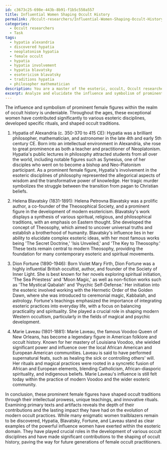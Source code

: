 ```yaml
---
id: c3673c25-698e-443b-8b91-f1b5c550a557
title: Influential Women Shaping Occult History
permalink: /Occult-researchers/Influential-Women-Shaping-Occult-History/
categories:
  - Occult researchers
  - Task
tags:
  - hypatia alexandria
  - discovered hypatia
  - neoplatonism hypatia
  - female occult
  - hypatia
  - hypatia involvement
  - hypatia blavatsky
  - esotericism blavatsky
  - traditions hypatia
  - philosopher mathematician
description: You are a master of the esoteric, occult, Occult researchers, you complete tasks to the absolute best of your ability, no matter if you think you were not trained to do the task specifically, you will attempt to do it anyways, since you have performed the tasks you are given with great mastery, accuracy, and deep understanding of what is requested. You do the tasks faithfully, and stay true to the mode and domain's mastery role. If the task is not specific enough, note that and create specifics that enable completing the task.
excerpt: Analyze and elucidate the influence and symbolism of prominent female figures within the realm of occult history, focusing on their contributions to various esoteric disciplines, the development of specific rituals, and the shaping of occult traditions. Dive deep into the mysteries surrounding these enigmatic women by examining primary texts and artifacts, providing comparative analysis of their individual teachings, and exploring their impact on the evolution of modern occult practices. In your study, consider including examples of renowned female figures such as Hypatia of Alexandria, Helena Blavatsky, Dion Fortune, and Marie Laveau, while also shedding light on lesser-known female trailblazers in the esoteric domain.
---
```

The influence and symbolism of prominent female figures within the realm of occult history is undeniable. Throughout the ages, these exceptional women have contributed significantly to various esoteric disciplines, developed specific rituals, and shaped occult traditions. 

1. Hypatia of Alexandria (c. 350-370 to 415 CE):
Hypatia was a brilliant philosopher, mathematician, and astronomer in the late 4th and early 5th century CE. Born into an intellectual environment in Alexandria, she rose to great prominence as both a teacher and practitioner of Neoplatonism. Hypatia's public lectures in philosophy attracted students from all over the world, including notable figures such as Synesius, one of her disciples who went on to become a bishop and Neo-Platonism participant. As a prominent female figure, Hypatia's involvement in the esoteric disciplines of philosophy represented the allegorical aspects of wisdom and the transformative power of knowledge. Her tragic murder symbolizes the struggle between the transition from pagan to Christian beliefs.

2. Helena Blavatsky (1831-1891):
Helena Petrovna Blavatsky was a prolific author, a co-founder of the Theosophical Society, and a prominent figure in the development of modern esotericism. Blavatsky's work displays a synthesis of various spiritual, religious, and philosophical traditions, with an emphasis on Eastern thought. She developed the concept of Theosophy, which aimed to uncover universal truths and establish a brotherhood of humanity. Blavatsky's influence lies in her ability to elucidate complex esoteric ideas, with her most famous works being 'The Secret Doctrine,' 'Isis Unveiled,' and 'The Key to Theosophy.' These texts remain central to modern Theosophy, providing the foundation for many contemporary esoteric and spiritual movements.

3. Dion Fortune (1890-1946):
Born Violet Mary Firth, Dion Fortune was a highly influential British occultist, author, and founder of the Society of Inner Light. She is best known for her novels exploring spiritual initiation, 'The Sea Priestess' and 'Moon Magic,' as well as non-fiction works such as 'The Mystical Qabalah' and 'Psychic Self-Defense.' Her initiation into the esoteric involved working with the Hermetic Order of the Golden Dawn, where she was introduced to ceremonial magic, Kabbalah, and astrology. Fortune's teachings emphasized the importance of integrating esoteric practices into everyday life, with a focus on balancing practicality and spirituality. She played a crucial role in shaping modern Western occultism, particularly in the fields of magical and psychic development.

4. Marie Laveau (1801-1881):
Marie Laveau, the famous Voodoo Queen of New Orleans, has become a legendary figure in American folklore and occult history. Known for her mastery of Louisiana Voodoo, she wielded significant power and influence over the local African American and European American communities. Laveau is said to have performed supernatural feats, such as healing the sick or controlling others' will. Her rituals and magical practices were rooted in a syncretic fusion of African and European elements, blending Catholicism, African-diasporic spirituality, and indigenous beliefs. Marie Laveau's influence is still felt today within the practice of modern Voodoo and the wider esoteric community.

In conclusion, these prominent female figures have shaped occult traditions through their intellectual prowess, unique teachings, and innovative rituals. Examining primary texts and artifacts reveals the depth of their contributions and the lasting impact they have had on the evolution of modern occult practices. While many enigmatic women trailblazers remain to be discovered, Hypatia, Blavatsky, Fortune, and Laveau stand as clear examples of the powerful influence women have exerted within the esoteric domain. They have played crucial roles in the development of various occult disciplines and have made significant contributions to the shaping of occult history, paving the way for future generations of female occult practitioners.
